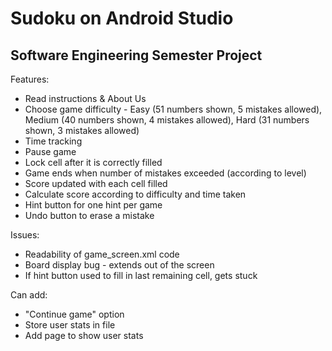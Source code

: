 # Sudoku on Android Studio
## Software Engineering Semester Project

Features:
  * Read instructions & About Us
  * Choose game difficulty - Easy (51 numbers shown, 5 mistakes allowed), Medium (40 numbers shown, 4 mistakes allowed), Hard (31 numbers shown, 3 mistakes allowed)
  * Time tracking
  * Pause game
  * Lock cell after it is correctly filled
  * Game ends when number of mistakes exceeded (according to level)
  * Score updated with each cell filled
  * Calculate score according to difficulty and time taken
  * Hint button for one hint per game
  * Undo button to erase a mistake

Issues:
  * Readability of game_screen.xml code
  * Board display bug - extends out of the screen
  * If hint button used to fill in last remaining cell, gets stuck

Can add:
  * "Continue game" option
  * Store user stats in file
  * Add page to show user stats 
